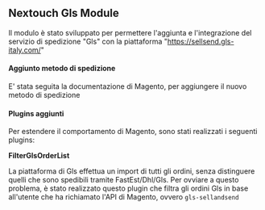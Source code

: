 ## Nextouch Gls Module

Il modulo è stato sviluppato per permettere l'aggiunta
e l'integrazione del servizio di spedizione "Gls" con la
piattaforma "https://sellsend.gls-italy.com/"

#### Aggiunto metodo di spedizione
E' stata seguita la documentazione di Magento, per aggiungere
il nuovo metodo di spedizione

#### Plugins aggiunti
Per estendere il comportamento di Magento, sono stati
realizzati i seguenti plugins:

**FilterGlsOrderList**

La piattaforma di Gls effettua un import di tutti gli ordini,
senza distinguere quelli che sono spedibili tramite FastEst/Dhl/Gls.
Per ovviare a questo problema, è stato realizzato questo plugin che filtra
gli ordini Gls in base all'utente che ha richiamato l'API di Magento, ovvero `gls-sellandsend`

